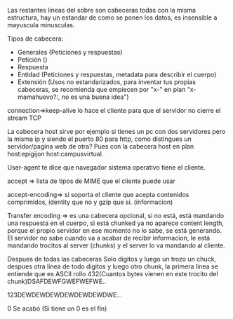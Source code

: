 Las restantes lineas del sobre son cabeceras todas con la misma estructura, hay un estandar de como se ponen los datos, es insensible a mayuscula minusculas.

Tipos de cabecera:
* Generales (Peticiones y respuestas)
* Petición ()
* Respuesta
* Entidad (Peticiones y respuestas, metadata para describir el cuerpo)
* Extensión (Usos no estandarizados, para inventar tus propias cabeceras, se recomienda que empiecen por "x-" en plan "x-mamahuevo?:, no es una buena idea")

connection=>keep-alive lo hace el cliente para que el servidor no cierre el stream TCP 

La cabecera host sirve por ejemplo si tienes un pc con dos servidores pero la misma ip y siendo el puerto 80 para http, como distingues un servidor/pagina web de otra? Pues con la cabecera host en plan host:epigijon host:campusvirtual.

User-agent te dice que navegador sistema operativo tiene el cliente.

accept => lista de tipos de MIME que el cliente puede usar

accept-encoding=> si soporta el cliente que acepta contenidos comprimidos, identity que no y gzip que si. (informacion)


Transfer encoding => es una cabecera opcional, si no está, está mandando una respuesta en el cuerpo, si está chunked ya no aparece content length, porque el propio servidor en ese momento no lo sabe, se está generando. El servidor no sabe cuando va a acabar de recibir informacion, le está mandando trocitos al server (chunks) y el server lo va mandando al cliente.

Despues de todas las cabeceras
Solo digitos y luego un trozo un chuck, despues otra linea de todo digitos y luego otro chunk, la primera linea se entiende que es ASCII rollo 432<CRLF>(Cuantos bytes vienen en este trocito del chunk)DSAFDEWFGWEFWEFWE..

123<CRLF>DEWDEWDEWDEWDEWDEWDWE...


0<CRLF> Se acabó (Si tiene un 0 es el fin)


